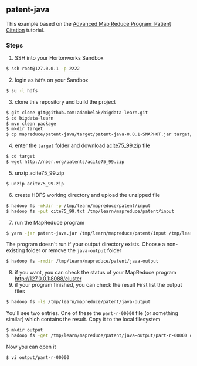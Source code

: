 ## patent-java
This example based on the [Advanced Map Reduce Program: Patient Citation](http://blog.hampisoftware.com/index.php/2015/09/09/advanced-map-reduce-program-patient-citation/) tutorial.

### Steps

1. SSH into your Hortonworks Sandbox
```bash
$ ssh root@127.0.0.1 -p 2222
```
2. login as `hdfs` on your Sandbox
```bash
$ su -l hdfs
```
3. clone this repository and build the project
```bash
$ git clone git@github.com:adambelak/bigdata-learn.git
$ cd bigdata-learn
$ mvn clean package
$ mkdir target
$ cp mapreduce/patent-java/target/patent-java-0.0.1-SNAPHOT.jar target/patent-java.jar 
```
4. enter the `target` folder and download [acite75_99.zip](http://nber.org/patents/acite75_99.zip) file
```bash
$ cd target
$ wget http://nber.org/patents/acite75_99.zip
```
5. unzip acite75_99.zip
```bash
$ unzip acite75_99.zip
```
6. create HDFS working directory and upload the unzipped file
```bash
$ hadoop fs -mkdir -p /tmp/learn/mapreduce/patent/input
$ hadoop fs -put cite75_99.txt /tmp/learn/mapreduce/patent/input
```
7. run the MapReduce program
```bash
$ yarn -jar patent-java.jar /tmp/learn/mapreduce/patent/input /tmp/learn/mapreduce/patent/java-output  
```
The program doesn't run if your output directory exists. Choose a non-existing folder or remove the `java-output` folder
```bash
$ hadoop fs -rmdir /tmp/learn/mapreduce/patent/java-output
```
8. if you want, you can check the status of your MapReduce program 
http://127.0.0.1:8088/cluster
9. if your program finished, you can check the result
First list the output files
```bash
$ hadoop fs -ls /tmp/learn/mapreduce/patent/java-output
```
You'll see two entries. One of these the `part-r-00000` file (or something similar) which contains the result. Copy it to the local filesystem
```bash
$ mkdir output
$ hadoop fs -get /tmp/learn/mapreduce/patent/java-output/part-r-00000 output/
```
Now you can open it
```bash
$ vi output/part-r-00000
```

